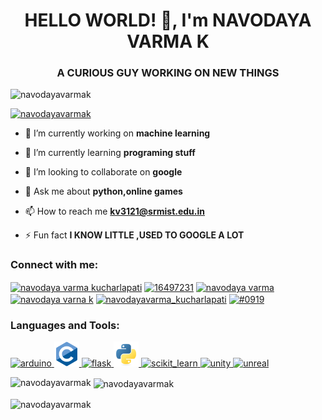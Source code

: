 <h1 align="center">HELLO WORLD! 👋, I'm NAVODAYA VARMA K</h1>
<h3 align="center">A CURIOUS GUY WORKING ON NEW THINGS</h3>

<p align="left"> <img src="https://komarev.com/ghpvc/?username=navodayavarmak&label=Profile%20views&color=0e75b6&style=flat" alt="navodayavarmak" /> </p>

<p align="left"> <a href="https://github.com/ryo-ma/github-profile-trophy"><img src="https://github-profile-trophy.vercel.app/?username=navodayavarmak" alt="navodayavarmak" /></a> </p>

- 🔭 I’m currently working on **machine learning**

- 🌱 I’m currently learning **programing stuff**

- 👯 I’m looking to collaborate on **google**

- 💬 Ask me about **python,online games**

- 📫 How to reach me **kv3121@srmist.edu.in**

- ⚡ Fun fact **I KNOW LITTLE ,USED TO GOOGLE A LOT**

<h3 align="left">Connect with me:</h3>
<p align="left">
<a href="https://linkedin.com/in/navodaya varma kucharlapati" target="blank"><img align="center" src="https://raw.githubusercontent.com/rahuldkjain/github-profile-readme-generator/master/src/images/icons/Social/linked-in-alt.svg" alt="navodaya varma kucharlapati" height="30" width="40" /></a>
<a href="https://stackoverflow.com/users/16497231" target="blank"><img align="center" src="https://raw.githubusercontent.com/rahuldkjain/github-profile-readme-generator/master/src/images/icons/Social/stack-overflow.svg" alt="16497231" height="30" width="40" /></a>
<a href="https://kaggle.com/navodaya varma" target="blank"><img align="center" src="https://raw.githubusercontent.com/rahuldkjain/github-profile-readme-generator/master/src/images/icons/Social/kaggle.svg" alt="navodaya varma" height="30" width="40" /></a>
<a href="https://fb.com/navodaya varna k" target="blank"><img align="center" src="https://raw.githubusercontent.com/rahuldkjain/github-profile-readme-generator/master/src/images/icons/Social/facebook.svg" alt="navodaya varna k" height="30" width="40" /></a>
<a href="https://instagram.com/navodayavarma_kucharlapati" target="blank"><img align="center" src="https://raw.githubusercontent.com/rahuldkjain/github-profile-readme-generator/master/src/images/icons/Social/instagram.svg" alt="navodayavarma_kucharlapati" height="30" width="40" /></a>
<a href="https://discord.gg/#0919" target="blank"><img align="center" src="https://raw.githubusercontent.com/rahuldkjain/github-profile-readme-generator/master/src/images/icons/Social/discord.svg" alt="#0919" height="30" width="40" /></a>
</p>

<h3 align="left">Languages and Tools:</h3>
<p align="left"> <a href="https://www.arduino.cc/" target="_blank"> <img src="https://cdn.worldvectorlogo.com/logos/arduino-1.svg" alt="arduino" width="40" height="40"/> </a> <a href="https://www.cprogramming.com/" target="_blank"> <img src="https://raw.githubusercontent.com/devicons/devicon/master/icons/c/c-original.svg" alt="c" width="40" height="40"/> </a> <a href="https://flask.palletsprojects.com/" target="_blank"> <img src="https://www.vectorlogo.zone/logos/pocoo_flask/pocoo_flask-icon.svg" alt="flask" width="40" height="40"/> </a> <a href="https://www.python.org" target="_blank"> <img src="https://raw.githubusercontent.com/devicons/devicon/master/icons/python/python-original.svg" alt="python" width="40" height="40"/> </a> <a href="https://scikit-learn.org/" target="_blank"> <img src="https://upload.wikimedia.org/wikipedia/commons/0/05/Scikit_learn_logo_small.svg" alt="scikit_learn" width="40" height="40"/> </a> <a href="https://unity.com/" target="_blank"> <img src="https://www.vectorlogo.zone/logos/unity3d/unity3d-icon.svg" alt="unity" width="40" height="40"/> </a> <a href="https://unrealengine.com/" target="_blank"> <img src="https://raw.githubusercontent.com/kenangundogan/fontisto/036b7eca71aab1bef8e6a0518f7329f13ed62f6b/icons/svg/brand/unreal-engine.svg" alt="unreal" width="40" height="40"/> </a> </p>

<p><img align="left" src="https://github-readme-stats.vercel.app/api/top-langs?username=navodayavarmak&show_icons=true&locale=en&layout=compact" alt="navodayavarmak" /></p>

<p>&nbsp;<img align="center" src="https://github-readme-stats.vercel.app/api?username=navodayavarmak&show_icons=true&locale=en" alt="navodayavarmak" /></p>

<p><img align="center" src="https://github-readme-streak-stats.herokuapp.com/?user=navodayavarmak&" alt="navodayavarmak" /></p>

